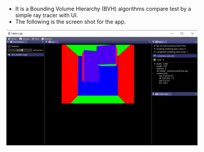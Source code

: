 - It is a Bounding Volume Hierarchy (BVH) algorithms compare test by a simple ray tracer with UI.
- The following is the screen shot for the app.

![screen shot](./image/screenshot.png)
